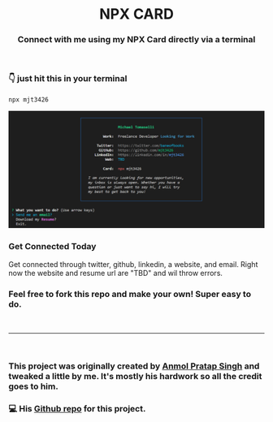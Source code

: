 <h1 align="center">  <strong>NPX CARD</strong> </h1>
<h3 align="center"> Connect with me using my NPX Card directly via a terminal </h3>

<br />

### <strong>👇 just hit this in your terminal</strong>

```bash
npx mjt3426
```
!["snapshot-npm.PNG"](https://github.com/mjt3426/npm-resume/blob/main/public_images/snapshot-npm.PNG?raw=true)
<br />

### <strong>Get Connected Today</strong>
Get connected through twitter, github, linkedin, a website, and email. Right now the website and resume url are "TBD" and wil throw errors. 
<br />


### Feel free to fork this repo and make your own! Super easy to do.
<br />

---

<br />

### This project was originally created by [Anmol Pratap Singh](https://github.com/anmol098) and tweaked a little by me. It's mostly his hardwork so all the credit goes to him.

### 💻 His [Github repo](https://github.com/anmol098/npx_card) for this project.
